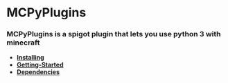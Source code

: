 # MCPyPlugins
### MCPyPlugins is a spigot plugin that lets you use python 3 with minecraft

* [**Installing**](https://github.com/anbcodes/MCPyPlugins/wiki/Installing)
* [**Getting-Started**](https://github.com/anbcodes/MCPyPlugins/wiki/Getting-Started)
* [**Dependencies**](https://github.com/anbcodes/MCPyPlugins/wiki/Dependencies)

